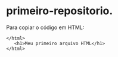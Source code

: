 # primeiro-repositorio.

Para copiar o código em HTML:
```
</html>
   <h1>Meu primeiro arquivo HTML</h1>
</html>
```

